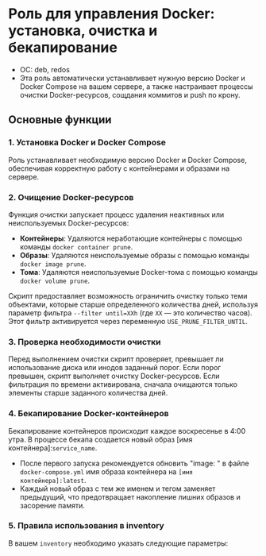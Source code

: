 # Роль для управления Docker: установка, очистка и бекапирование
- ОС: deb, redos
- Эта роль автоматически устанавливает нужную версию Docker и Docker Compose на вашем сервере, а также настраивает процессы очистки Docker-ресурсов, сощдания коммитов и push по крону.

## Основные функции

### 1. Установка Docker и Docker Compose
Роль устанавливает необходимую версию Docker и Docker Compose, обеспечивая корректную работу с контейнерами и образами на сервере.

### 2. Очищение Docker-ресурсов
Функция очистки запускает процесс удаления неактивных или неиспользуемых Docker-ресурсов:

- **Контейнеры**: Удаляются неработающие контейнеры с помощью команды `docker container prune`.
- **Образы**: Удаляются неиспользуемые образы с помощью команды `docker image prune`.
- **Тома**: Удаляются неиспользуемые Docker-тома с помощью команды `docker volume prune`.

Скрипт предоставляет возможность ограничить очистку только теми объектами, которые старше определенного количества дней, используя параметр фильтра `--filter until=XXh` (где `XX` — это количество часов). Этот фильтр активируется через переменную `USE_PRUNE_FILTER_UNTIL`.

### 3. Проверка необходимости очистки
Перед выполнением очистки скрипт проверяет, превышает ли использование диска или инодов заданный порог. Если порог превышен, скрипт выполняет очистку Docker-ресурсов. Если фильтрация по времени активирована, сначала очищаются только элементы старше заданного количества дней.

### 4. Бекапирование Docker-контейнеров
Бекапирование контейнеров происходит каждое воскресенье в 4:00 утра. В процессе бекапа создается новый образ  [имя контейнера]:`service_name`.

- После первого запуска рекомендуется обновить "image: " в файле `docker-compose.yml` имя образа контейнера на `[имя контейнера]:latest`.
- Каждый новый образ с тем же именем и тегом заменяет предыдущий, что предотвращает накопление лишних образов и засорение памяти.

### 5. Правила использования в inventory
В вашем `inventory` необходимо указать следующие параметры:

